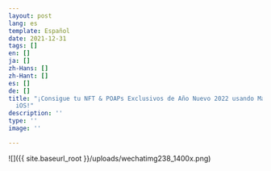 ```yaml
---
layout: post
lang: es
template: Español
date: 2021-12-31
tags: []
en: []
ja: []
zh-Hans: []
zh-Hant: []
es: []
de: []
title: "¡Consigue tu NFT & POAPs Exclusivos de Año Nuevo 2022 usando Mask Network
  iOS!"
description: ''
type: ''
image: ''

---
```

![]({{ site.baseurl_root }}/uploads/wechatimg238_1400x.png)